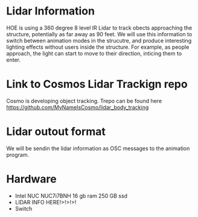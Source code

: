 # Lidar Information
HOE is using a 360 degree 8 level IR Lidar to track obects approaching the structure, potentially as far away as 90 feet.  We will use this information to switch between animation modes in the strucutre, and produce interesting lighting effects without users inside the structure.  For example, as people approach, the light can start to move to their direction, inticing them to enter.  

# Link to Cosmos Lidar Trackign repo
Cosmo is developing object tracking.  Trepo can be found here
https://github.com/MyNameIsCosmo/lidar_body_tracking

# Lidar outout format
We will be sendin the lidar information as OSC messages to the animation program.

# Hardware
- Intel NUC NUC7i7BNH 16 gb ram 250 GB ssd
- LIDAR INFO HERE!>!>!>!
- Switch
